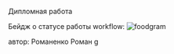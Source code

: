 Дипломная работа

Бейдж о статусе работы workflow: ![foodgram](https://github.com/roman7373/foodgram-project-react/workflows/foodgram_workflow/badge.svg)

автор: Романенко Роман g